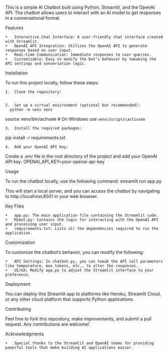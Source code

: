 This is a simple AI Chatbot built using Python, Streamlit, and the OpenAI API. The chatbot allows users to interact with an AI model to get responses in a conversational format.

Features

	•	Interactive Chat Interface: A user-friendly chat interface created with Streamlit.
	•	OpenAI API Integration: Utilizes the OpenAI API to generate responses based on user input.
	•	Real-time Communication: Immediate responses to user queries.
	•	Customizable: Easy to modify the bot’s behavior by tweaking the API settings and conversation logic.

Installation

To run this project locally, follow these steps:

	1.	Clone the repository:


	2.	Set up a virtual environment (optional but recommended):
      python -m venv venv
source venv/bin/activate   # On Windows use `venv\Scripts\activate`

	3.	Install the required packages:
 pip install -r requirements.txt

 	4.	Add your OpenAI API key:
Create a .env file in the root directory of the project and add your OpenAI API key:
OPENAI_API_KEY=your-openai-api-key

Usage

To run the chatbot locally, use the following command:
streamlit run app.py

This will start a local server, and you can access the chatbot by navigating to http://localhost:8501 in your web browser.

Key Files

	•	app.py: The main application file containing the Streamlit code.
	•	Mybot.py: Contains the logic for interacting with the OpenAI API and processing user input.
	•	requirements.txt: Lists all the dependencies required to run the application.

Customization

To customize the chatbot’s behavior, you can modify the following:

	•	API Settings: In chatbot.py, you can tweak the API call parameters like temperature, max_tokens, etc., to alter the responses.
	•	UI/UX: Modify app.py to adjust the Streamlit interface to your preference.

Deployment

You can deploy this Streamlit app to platforms like Heroku, Streamlit Cloud, or any other cloud platform that supports Python applications.

Contributing

Feel free to fork this repository, make improvements, and submit a pull request. Any contributions are welcome!

Acknowledgments

	•	Special thanks to the Streamlit and OpenAI teams for providing powerful tools that make building AI applications easier.



